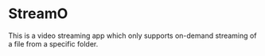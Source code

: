 # StreamO
This is a video streaming app which only supports on-demand streaming of a file from a specific folder.
